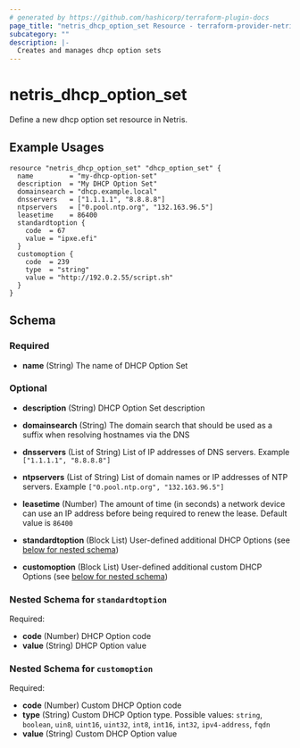 ```yaml
---
# generated by https://github.com/hashicorp/terraform-plugin-docs
page_title: "netris_dhcp_option_set Resource - terraform-provider-netris"
subcategory: ""
description: |-
  Creates and manages dhcp option sets
---
```


# netris_dhcp_option_set

Define a new dhcp option set resource in Netris.
## Example Usages
```hcl
resource "netris_dhcp_option_set" "dhcp_option_set" {
  name         = "my-dhcp-option-set"
  description  = "My DHCP Option Set"
  domainsearch = "dhcp.example.local"
  dnsservers   = ["1.1.1.1", "8.8.8.8"]
  ntpservers   = ["0.pool.ntp.org", "132.163.96.5"]
  leasetime    = 86400
  standardtoption {
    code  = 67
    value = "ipxe.efi"
  }
  customoption {
    code  = 239
    type  = "string"
    value = "http://192.0.2.55/script.sh"
  }
}
```


<!-- schema generated by tfplugindocs -->
## Schema

### Required

- **name** (String) The name of DHCP Option Set

### Optional


- **description** (String) DHCP Option Set description
- **domainsearch** (String) The domain search that should be used as a suffix when resolving hostnames via the DNS
- **dnsservers** (List of String) List of IP addresses of DNS servers. Example `["1.1.1.1", "8.8.8.8"]`
- **ntpservers** (List of String) List of domain names or IP addresses of NTP servers. Example `["0.pool.ntp.org", "132.163.96.5"]`
- **leasetime** (Number) The amount of time (in seconds) a network device can use an IP address before being required to renew the lease. Default value is `86400`


- **standardtoption** (Block List) User-defined additional DHCP Options (see [below for nested schema](#nestedblock--standardtoption))
- **customoption** (Block List) User-defined additional custom DHCP Options (see [below for nested schema](#nestedblock--customoption))

<a id="nestedblock--standardtoption"></a>
### Nested Schema for `standardtoption`

Required:

- **code** (Number) DHCP Option code
- **value** (String) DHCP Option value

<a id="nestedblock--customoption"></a>
### Nested Schema for `customoption`

Required:

- **code** (Number) Custom DHCP Option code
- **type** (String) Custom DHCP Option type. Possible values: `string`, `boolean`, `uin8`, `uint16`, `uint32`, `int8`, `int16`, `int32`, `ipv4-address`, `fqdn`
- **value** (String) Custom DHCP Option value
